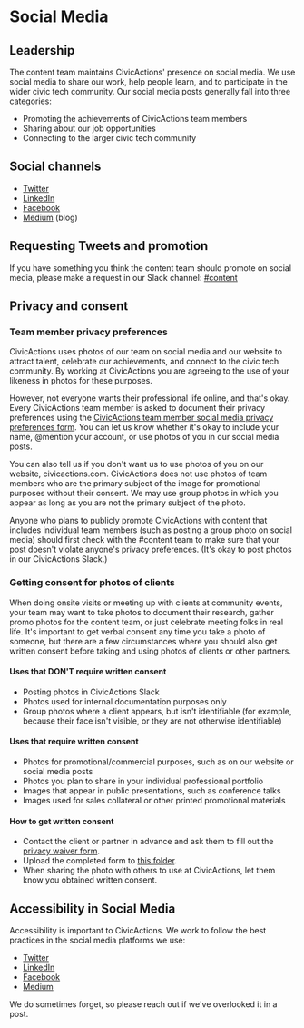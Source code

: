 # Social Media

## <a id="leadership">Leadership</a>

The content team maintains CivicActions' presence on social media. We use social media to share our work, help people learn, and to participate in the wider civic tech community. Our social media posts generally fall into three categories:

- Promoting the achievements of CivicActions team members
- Sharing about our job opportunities
- Connecting to the larger civic tech community

## Social channels

- [Twitter](https://twitter.com/CivicActions)
- [LinkedIn](https://www.linkedin.com/company/54684)
- [Facebook](https://www.facebook.com/CivicActions/)
- [Medium](https://medium.com/civicactions) (blog)

## Requesting Tweets and promotion

If you have something you think the content team should promote on social media, please make a request in our Slack channel:
[#content](https://app.slack.com/client/T0297RSQF/CEX9M2M2S)

## Privacy and consent

### Team member privacy preferences

CivicActions uses photos of our team on social media and our website to attract talent, celebrate our achievements, and connect to the civic tech community. By working at CivicActions you are agreeing to the use of your likeness in photos for these purposes.

However, not everyone wants their professional life online, and that's okay. Every CivicActions team member is asked to document their privacy preferences using the [CivicActions team member social media privacy preferences form](https://docs.google.com/forms/d/e/1FAIpQLSdiqahFTJfs6SgiWAb9Xm1U7yCalzLdoxswfjgJ7gaxKIScGQ/viewform). You can let us know whether it's okay to include your name, @mention your account, or use photos of you in our social media posts.

You can also tell us if you don't want us to use photos of you on our website, civicactions.com. CivicActions does not use photos of team members who are the primary subject of the image for promotional purposes without their consent. We may use group photos in which you appear as long as you are not the primary subject of the photo.

Anyone who plans to publicly promote CivicActions with content that includes individual team members (such as posting a group photo on social media) should first check with the #content team to make sure that your post doesn't violate anyone's privacy preferences. (It's okay to post photos in our CivicActions Slack.)

### Getting consent for photos of clients

When doing onsite visits or meeting up with clients at community events, your team may want to take photos to document their research, gather promo photos for the content team, or just celebrate meeting folks in real life. It's important to get verbal consent any time you take a photo of someone, but there are a few circumstances where you should also get written consent before taking and using photos of clients or other partners.

#### Uses that DON'T require written consent

- Posting photos in CivicActions Slack
- Photos used for internal documentation purposes only
- Group photos where a client appears, but isn't identifiable (for example, because their face isn't visible, or they are not otherwise identifiable)

#### Uses that require written consent

- Photos for promotional/commercial purposes, such as on our website or social media posts
- Photos you plan to share in your individual professional portfolio
- Images that appear in public presentations, such as conference talks
- Images used for sales collateral or other printed promotional materials

#### How to get written consent

- Contact the client or partner in advance and ask them to fill out the [privacy waiver form](https://docs.google.com/document/d/19gWNB45730Fc0tPbAH2mT-rIdOPyabcZxsurYHh4-3U/edit).
- Upload the completed form to [this folder](https://drive.google.com/open?id=1lYfj29gaR0rdRcR9LfA0FSIgASQe_DFF).
- When sharing the photo with others to use at CivicActions, let them know you obtained written consent.

## Accessibility in Social Media

Accessibility is important to CivicActions. We work to follow the best practices in the social media platforms we use:
- [Twitter](https://support.webservices.ufhealth.org/social/social-media-accessibility/twitter/)
- [LinkedIn](https://support.webservices.ufhealth.org/linkedin)
- [Facebook](https://support.webservices.ufhealth.org/facebook)
- [Medium](https://medium.com/better-marketing/how-and-why-to-add-alt-text-to-your-medium-articles-a9168df1105)

We do sometimes forget, so please reach out if we've overlooked it in a post. 
